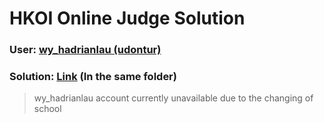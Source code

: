 # HKOI Online Judge Solution

### User: [wy_hadrianlau (udontur)](https://judge.hkoi.org/user/wy_hadrianlau)

### Solution: [Link](https://github.com/udontur/cp/tree/main/Solutions/HKOI) (In the same folder)

> wy_hadrianlau account currently unavailable due to the changing of school
